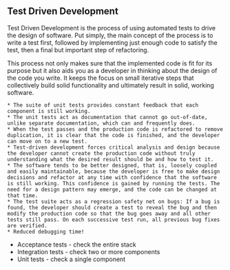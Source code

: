 ## Test Driven Development

Test Driven Development is the process of using automated tests to drive the design of software. Put simply, the main concept of the process is to write a test first, followed by implementing just enough code to satisfy the test, then a final but important step of refactoring.

This process not only makes sure that the implemented code is fit for its purpose but it also aids you as a developer in thinking about the design of the code you write. It keeps the focus on small iterative steps that collectively build solid functionality and ultimately result in solid, working software.

```
* The suite of unit tests provides constant feedback that each component is still working.
* The unit tests act as documentation that cannot go out-of-date, unlike separate documentation, which can and frequently does.
* When the test passes and the production code is refactored to remove duplication, it is clear that the code is finished, and the developer can move on to a new test.
* Test-driven development forces critical analysis and design because the developer cannot create the production code without truly understanding what the desired result should be and how to test it.
* The software tends to be better designed, that is, loosely coupled and easily maintainable, because the developer is free to make design decisions and refactor at any time with confidence that the software is still working. This confidence is gained by running the tests. The need for a design pattern may emerge, and the code can be changed at that time.
* The test suite acts as a regression safety net on bugs: If a bug is found, the developer should create a test to reveal the bug and then modify the production code so that the bug goes away and all other tests still pass. On each successive test run, all previous bug fixes are verified.
* Reduced debugging time!
```



* Acceptance tests - check the entire stack
* Integration tests - check two or more components
* Unit tests - check a single component


